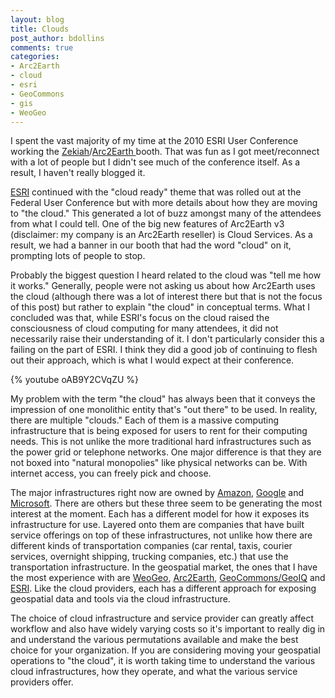 ```yaml
---
layout: blog
title: Clouds
post_author: bdollins
comments: true
categories:
- Arc2Earth
- cloud
- esri
- GeoCommons
- gis
- WeoGeo
---
```


I spent the vast majority of my time at the 2010 ESRI User Conference working the <a href="http://www.zekiah.com">Zekiah</a>/<a href="http://www.arc2earth.com">Arc2Earth </a>booth. That was fun as I got meet/reconnect with a lot of people but I didn't see much of the conference itself. As a result, I haven't really blogged it.

<a href="http://www.esri.com">ESRI</a> continued with the "cloud ready" theme that was rolled out at the Federal User Conference but with more details about how they are moving to "the cloud." This generated a lot of buzz amongst many of the attendees from what I could tell. One of the big new features of Arc2Earth v3 (disclaimer: my company is an Arc2Earth reseller) is Cloud Services. As a result, we had a banner in our booth that had the word "cloud" on it, prompting lots of people to stop.<!--more-->

Probably the biggest question I heard related to the cloud was "tell me how it works." Generally, people were not asking us about how Arc2Earth uses the cloud (although there was a lot of interest there but that is not the focus of this post) but rather to explain "the cloud" in conceptual terms. What I concluded was that, while ESRI's focus on the cloud raised the consciousness of cloud computing for many attendees, it did not necessarily raise their understanding of it. I don't particularly consider this a failing on the part of ESRI. I think they did a good job of continuing to flesh out their approach, which is what I would expect at their conference.

{% youtube oAB9Y2CVqZU %}

My problem with the term "the cloud" has always been that it conveys the impression of one monolithic entity that's "out there" to be used. In reality, there are multiple "clouds." Each of them is a massive computing infrastructure that is being exposed for users to rent for their computing needs. This is not unlike the more traditional hard infrastructures such as the power grid or telephone networks. One major difference is that they are not boxed into "natural monopolies" like physical networks can be. With internet access, you can freely pick and choose.

The major infrastructures right now are owned by <a href="http://aws.amazon.com/ec2/">Amazon</a>, <a href="http://code.google.com/appengine/">Google</a> and <a href="http://www.microsoft.com/windowsazure/">Microsoft</a>. There are others but these three seem to be generating the most interest at the moment. Each has a different model for how it exposes its infrastructure for use. Layered onto them are companies that have built service offerings on top of these infrastructures, not unlike how there are different kinds of transportation companies (car rental, taxis, courier services, overnight shipping, trucking companies, etc.) that use the transportation infrastructure. In the geospatial market, the ones that I have the most experience with are <a href="http://www.weogeo.com">WeoGeo</a>, <a href="http://www.arc2earth.com">Arc2Earth</a>, <a href="http://www.fortiusone.com">GeoCommons/GeoIQ</a> and <a href="http://www.esri.com">ESRI</a>. Like the cloud providers, each has a different approach for exposing geospatial data and tools via the cloud infrastructure.

The choice of cloud infrastructure and service provider can greatly affect workflow and also have widely varying costs so it's important to really dig in and understand the various permutations available and make the best choice for your organization. If you are considering moving your geospatial operations to "the cloud", it is worth taking time to understand the various cloud infrastructures, how they operate, and what the various service providers offer.